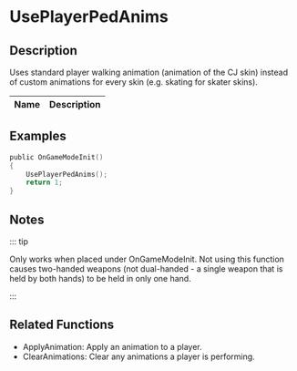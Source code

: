 # UsePlayerPedAnims

## Description

Uses standard player walking animation (animation of the CJ skin) instead of custom animations for every skin (e.g. skating for skater skins).

| Name | Description |
| ---- | ----------- |


## Examples

```c
public OnGameModeInit()
{
    UsePlayerPedAnims();
    return 1;
}
```

## Notes

::: tip

Only works when placed under OnGameModeInit.
Not using this function causes two-handed weapons (not dual-handed - a single weapon that is held by both hands) to be held in only one hand.

:::

## Related Functions

- ApplyAnimation: Apply an animation to a player.
- ClearAnimations: Clear any animations a player is performing.
